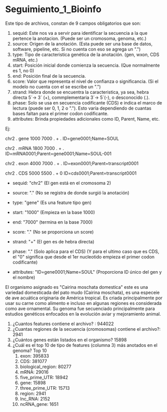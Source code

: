 # Seguimiento_1_Bioinfo
Este tipo de archivos, constan de 9 campos obligatorios que son:
1. sequid: Este nos va a servir para identificar la secuencia a la que pertence la anotacion. (Puede ser un cromosoma, genoma, etc.)
2. source: Origen de la anotación. (Esta puede ser una base de datos, software, pipeline, etc. Si no cuenta con eso se agrega un ".")
3. type: Tipo de caracteristica genética de la anotación. (gen, wxon, CDS mRNA, etc.)
4. start: Posición inicial donde comienza la secuencia. (Que normalmente es 1, no 0)
5. end: Posición final de la secuencia.
6. score: Valor que representa el nivel de confianza o significancia. (Si el modelo no cuenta con el se escribe un ".")
7. strand: Hebra donde se encuentra la caracteristica, ya sea, hebra directa 5´-> 3´ (+), commplementaria 3´-> 5´(-), o desconocido (.).
8. phase: Solo se usa en secuencia codificante (CDS) e indica el marco de lectura (puede ser 0, 1, 2 o "."). Esto varía dependiendo de cuantas bases faltan para el primer codon codificante. 
9. attributes: Brinda propiedades adicionales como ID, Parent, Name, etc.

Ej: 

chr2   .   gene   1000   7000   .   +   .   ID=gene0001;Name=SOUL 


chr2   .   mRNA   1800   7000   .   +   .   ID=mRNA0001;Parent=gene0001;Name=SOUL-001


chr2   .   exon   4000   7000   .   +   .   ID=exon0001;Parent=transcript0001


chr2   .   CDS    5000   5500   .   +   0   ID=cds0001;Parent=transcript0001


- sequid: "chr2" (El gen está en el cromosoma 2)


- source: "." (No se registra de donde surgió la anotación)


- type: "gene" (Es una feature tipo gen)


- start: "1000" (Empieza en la base 1000)


- end: "7000" (termina en la base 7000)


- score: "." (No se proporciona un score)


- strand: "+" (El gen es de hebra directa)


- phase: "." (Solo aplica para el CDS) (Y para el ultimo caso que es CDS, el "0" significa que desde el 1er nucleotido empieza el primer codon codificante)


- attributes: "ID=gene0001;Name=SOUL" (Proporciona ID único del gen y el nombre)


El organismo asignado es "Cairina moschata domestica" este es una variedad domesticada del pato mudo (Cairina moschata), es una especeie de ave acuática originaria de América tropical. Es criada principalmente por usar su carne como alimento e incluso en algunas regiones es considerada como ave ornamental. Su genoma fue secuenciado principalmente para estudios genéticos enfocados en la evolución aviar y mejoramiento animal.


1. ¿Cuantos features contiene el archivo? : 944022
2. ¿Cuantas regiones de la secuencia (cromosomas) contiene el archivo?: 2941 
3. ¿Cuántos genes están listados en el organismo? 15898
4. ¿Cuál es el top 10 de tipo de features (columna 3) más anotados en el genoma?
   Top 10
   1. exon: 395833
   2. CDS: 381077
   3. biological_region: 80277
   4. mRNA: 29016
   5. five_prime_UTR: 18942
   6. gene: 15898
   7. three_prime_UTR: 15713
   8. region: 2941
   9. lnc_RNA: 2152
   10. ncRNA_gene: 1651



